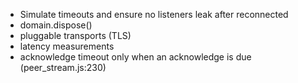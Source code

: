 
* Simulate timeouts and ensure no listeners leak after reconnected
* domain.dispose()
* pluggable transports (TLS)
* latency measurements
* acknowledge timeout only when an acknowledge is due (peer_stream.js:230)
